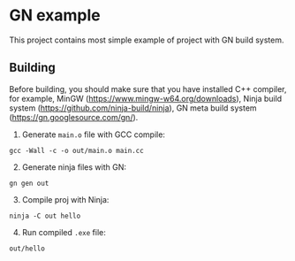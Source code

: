 # GN example

This project contains most simple example of project with GN build system. 

## Building

Before building, you should make sure that you have installed 
C++ compiler, for example, MinGW (https://www.mingw-w64.org/downloads), 
Ninja build system (https://github.com/ninja-build/ninja), 
GN meta build system (https://gn.googlesource.com/gn/). 

1. Generate `main.o` file with GCC compile:

```gcc -Wall -c -o out/main.o main.cc```

2. Generate ninja files with GN: 

```gn gen out```

3. Compile proj with Ninja: 

```ninja -C out hello```

4. Run compiled `.exe` file: 

```out/hello```
